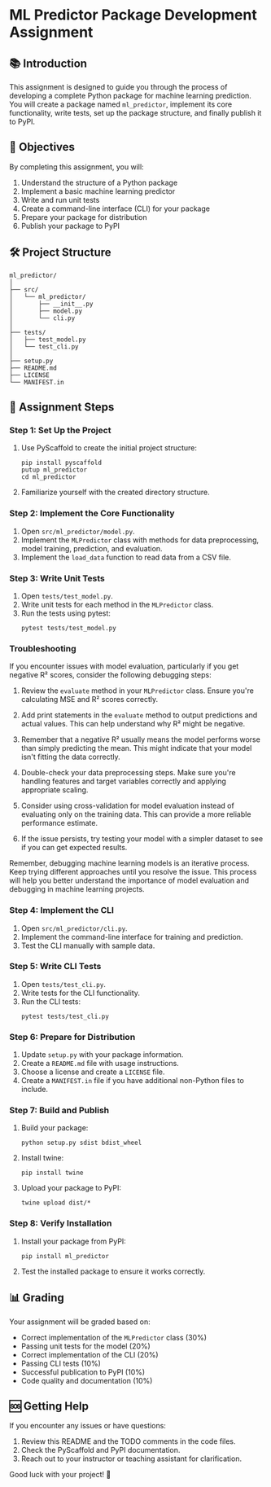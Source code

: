 # ML Predictor Package Development Assignment

## 📚 Introduction

This assignment is designed to guide you through the process of developing a complete Python package for machine learning prediction. You will create a package named `ml_predictor`, implement its core functionality, write tests, set up the package structure, and finally publish it to PyPI.

## 🎯 Objectives

By completing this assignment, you will:

1. Understand the structure of a Python package
2. Implement a basic machine learning predictor
3. Write and run unit tests
4. Create a command-line interface (CLI) for your package
5. Prepare your package for distribution
6. Publish your package to PyPI

## 🛠️ Project Structure

```
ml_predictor/
│
├── src/
│   └── ml_predictor/
│       ├── __init__.py
│       ├── model.py
│       └── cli.py
│
├── tests/
│   ├── test_model.py
│   └── test_cli.py
│
├── setup.py
├── README.md
├── LICENSE
└── MANIFEST.in
```

## 📝 Assignment Steps

### Step 1: Set Up the Project

1. Use PyScaffold to create the initial project structure:
   ```
   pip install pyscaffold
   putup ml_predictor
   cd ml_predictor
   ```

2. Familiarize yourself with the created directory structure.

### Step 2: Implement the Core Functionality

1. Open `src/ml_predictor/model.py`.
2. Implement the `MLPredictor` class with methods for data preprocessing, model training, prediction, and evaluation.
3. Implement the `load_data` function to read data from a CSV file.


### Step 3: Write Unit Tests

1. Open `tests/test_model.py`.
2. Write unit tests for each method in the `MLPredictor` class.
3. Run the tests using pytest:
   ```
   pytest tests/test_model.py
   ```

### Troubleshooting

If you encounter issues with model evaluation, particularly if you get negative R² scores, consider the following debugging steps:

1. Review the `evaluate` method in your `MLPredictor` class. Ensure you're calculating MSE and R² scores correctly.

2. Add print statements in the `evaluate` method to output predictions and actual values. This can help understand why R² might be negative.

3. Remember that a negative R² usually means the model performs worse than simply predicting the mean. This might indicate that your model isn't fitting the data correctly.

4. Double-check your data preprocessing steps. Make sure you're handling features and target variables correctly and applying appropriate scaling.

5. Consider using cross-validation for model evaluation instead of evaluating only on the training data. This can provide a more reliable performance estimate.

6. If the issue persists, try testing your model with a simpler dataset to see if you can get expected results.

Remember, debugging machine learning models is an iterative process. Keep trying different approaches until you resolve the issue. This process will help you better understand the importance of model evaluation and debugging in machine learning projects.


### Step 4: Implement the CLI

1. Open `src/ml_predictor/cli.py`.
2. Implement the command-line interface for training and prediction.
3. Test the CLI manually with sample data.

### Step 5: Write CLI Tests

1. Open `tests/test_cli.py`.
2. Write tests for the CLI functionality.
3. Run the CLI tests:
   ```
   pytest tests/test_cli.py
   ```

### Step 6: Prepare for Distribution

1. Update `setup.py` with your package information.
2. Create a `README.md` file with usage instructions.
3. Choose a license and create a `LICENSE` file.
4. Create a `MANIFEST.in` file if you have additional non-Python files to include.

### Step 7: Build and Publish

1. Build your package:
   ```
   python setup.py sdist bdist_wheel
   ```
2. Install twine:
   ```
   pip install twine
   ```
3. Upload your package to PyPI:
   ```
   twine upload dist/*
   ```

### Step 8: Verify Installation

1. Install your package from PyPI:
   ```
   pip install ml_predictor
   ```
2. Test the installed package to ensure it works correctly.

## 📊 Grading

Your assignment will be graded based on:

- Correct implementation of the `MLPredictor` class (30%)
- Passing unit tests for the model (20%)
- Correct implementation of the CLI (20%)
- Passing CLI tests (10%)
- Successful publication to PyPI (10%)
- Code quality and documentation (10%)

## 🆘 Getting Help

If you encounter any issues or have questions:
1. Review this README and the TODO comments in the code files.
2. Check the PyScaffold and PyPI documentation.
3. Reach out to your instructor or teaching assistant for clarification.

Good luck with your project! 🚀
